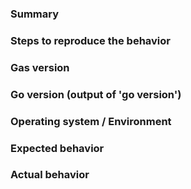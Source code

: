 ### Summary 

### Steps to reproduce the behavior

### Gas version

### Go version (output of 'go version')

### Operating system / Environment

### Expected behavior

### Actual behavior

